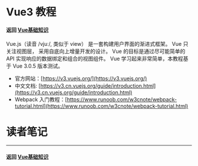 # Vue3 教程

#### 返回 [Vue基础知识](../Vue基础知识.md)

Vue.js（读音 /vjuː/, 类似于 view） 是一套构建用户界面的渐进式框架。
Vue 只关注视图层， 采用自底向上增量开发的设计。
Vue 的目标是通过尽可能简单的 API 实现响应的数据绑定和组合的视图组件。
Vue 学习起来非常简单，本教程基于 Vue 3.0.5 版本测试。

- 官方网站：[https://v3.vuejs.org/](https://v3.vuejs.org/)
- 中文文档: [https://v3.cn.vuejs.org/guide/introduction.html](https://v3.cn.vuejs.org/guide/introduction.html)
- Webpack 入门教程：[https://www.runoob.com/w3cnote/webpack-tutorial.html](https://www.runoob.com/w3cnote/webpack-tutorial.html)


# 读者笔记


---

#### 返回 [Vue基础知识](../Vue基础知识.md)

